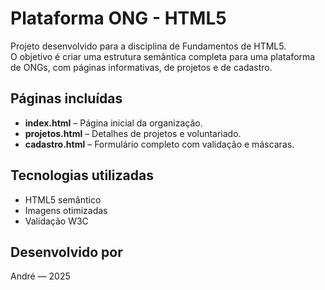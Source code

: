 # Plataforma ONG - HTML5

Projeto desenvolvido para a disciplina de Fundamentos de HTML5.  
O objetivo é criar uma estrutura semântica completa para uma plataforma de ONGs, com páginas informativas, de projetos e de cadastro.

## Páginas incluídas
- **index.html** – Página inicial da organização.
- **projetos.html** – Detalhes de projetos e voluntariado.
- **cadastro.html** – Formulário completo com validação e máscaras.

## Tecnologias utilizadas
- HTML5 semântico
- Imagens otimizadas
- Validação W3C

## Desenvolvido por
André — 2025
